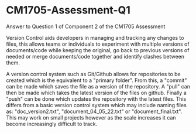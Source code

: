 # CM1705-Assessment-Q1
Answer to Question 1 of Component 2 of the CM1705 Assessment

Version Control aids developers in managing and tracking any changes to files, this allows teams or individuals to experiment with multiple versions of documents/code while keeping the original, go back to previous versions of needed or merge documents/code together and identify clashes between them.
 
A version control system such as Git/Github allows for repositories to be created which is the equivalent to a "primary folder". From this, a "commit" can be made which saves the file as a version of the repository. A "pull" can then be made which takes the latest version of the files on github. Finally a "push" can be done which updates the repository with the latest files.
This differs from a basic version control system which may include naming files as: "doc_version2.txt", "document_04_05_22.txt" or "document_final.txt". This may work on small projects however as the scale increases it can become increasingly difficult to track.



